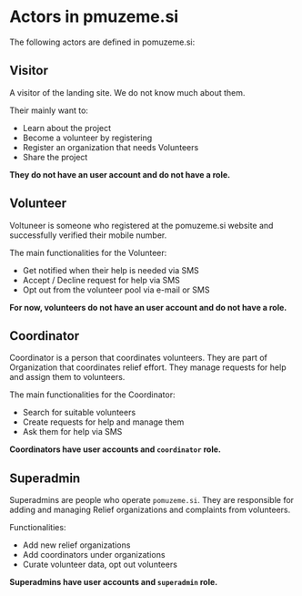 # Actors in pmuzeme.si

The following actors are defined in pomuzeme.si:

## Visitor

A visitor of the landing site. We do not know much about them.

Their mainly want to:

- Learn about the project
- Become a volunteer by registering
- Register an organization that needs Volunteers
- Share the project

**They do not have an user account and do not have a role.**

## Volunteer

Voltuneer is someone who registered at the pomuzeme.si website and successfully verified their mobile number.

The main functionalities for the Volunteer:

- Get notified when their help is needed via SMS
- Accept / Decline request for help via SMS
- Opt out from the volunteer pool via e-mail or SMS

**For now, volunteers do not have an user account and do not have a role.**

## Coordinator

Coordinator is a person that coordinates volunteers. They are part of Organization that coordinates relief effort. They manage requests for help and assign them to volunteers.

The main functionalities for the Coordinator:

- Search for suitable volunteers
- Create requests for help and manage them
- Ask them for help via SMS

**Coordinators have user accounts and `coordinator` role.**

## Superadmin

Superadmins are people who operate `pomuzeme.si`. They are responsible for adding and managing Relief organizations and complaints from volunteers.

Functionalities:

- Add new relief organizations
- Add coordinators under organizations
- Curate volunteer data, opt out volunteers

**Superadmins have user accounts and `superadmin` role.**
